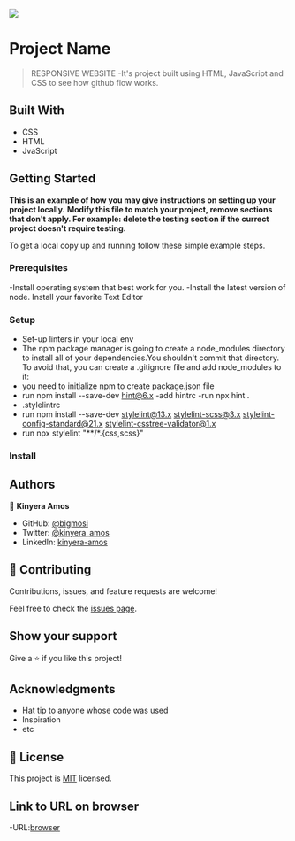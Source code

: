 ![](https://img.shields.io/badge/Microverse-blueviolet)

# Project Name

> RESPONSIVE WEBSITE
-It's project built using HTML, JavaScript and CSS to see how github flow works.

## Built With

- CSS
- HTML
- JvaScript

## Getting Started

**This is an example of how you may give instructions on setting up your project locally.**
**Modify this file to match your project, remove sections that don't apply. For example: delete the testing section if the currect project doesn't require testing.**


To get a local copy up and running follow these simple example steps.

### Prerequisites
-Install operating system that best work for you.
-Install the latest version of node.
Install your favorite Text Editor
### Setup
- Set-up linters in your local env
- The npm package manager is going to create a node_modules directory to install all of your dependencies.You shouldn't commit that directory. To avoid that, you can create a .gitignore file
  and add node_modules to it:
- you need to initialize npm to create package.json file
- run npm install --save-dev hint@6.x
  -add hintrc
  -run npx hint .
- .stylelintrc
- run npm install --save-dev stylelint@13.x stylelint-scss@3.x stylelint-config-standard@21.x stylelint-csstree-validator@1.x
- run npx stylelint "**/*.{css,scss}"
### Install


## Authors

👤 **Kinyera Amos**

- GitHub: [@bigmosi](https://github.com/bigmosi/)
- Twitter: [@kinyera_amos](https://twitter.com/kinyera_amos)
- LinkedIn: [kinyera-amos](https://linkedin.com/in/kinyera-amos-026062218)

## 🤝 Contributing

Contributions, issues, and feature requests are welcome!

Feel free to check the [issues page](../../issues/).

## Show your support

Give a ⭐️ if you like this project!

## Acknowledgments

- Hat tip to anyone whose code was used
- Inspiration
- etc

## 📝 License

This project is [MIT](./MIT.md) licensed.

## Link to URL on browser
-URL:[browser]( https://bigmosi.github.io/responsive-website/)

